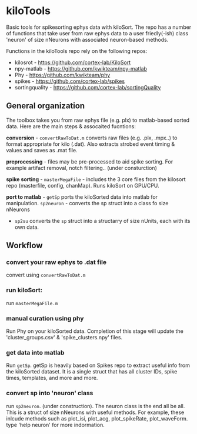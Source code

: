 # kiloTools

Basic tools for spikesorting ephys data with kiloSort. The repo has a number of functions that take user from raw ephys data to a user friedly(-ish) class 'neuron' of size nNeurons with associated neuron-based methods. 

Functions in the kiloTools repo rely on the following repos:
- kilosrot - https://github.com/cortex-lab/KiloSort
- npy-matlab - https://github.com/kwikteam/npy-matlab
- Phy - https://github.com/kwikteam/phy
- spikes - https://github.com/cortex-lab/spikes
- sortingquality - https://github.com/cortex-lab/sortingQuality

## General organization
The toolbox takes you from raw ephys file (e.g. plx) to matlab-based sorted data. Here are the main steps & assocaited fucntions:

**conversion** - `convertRawToDat.m` converts raw files (e.g. .plx, .mpx..) to format appropriate for kilo (.dat). Also extracts strobed event timing & values and saves as .mat file.

**preprocessing** - files may be pre-processed to aid spike sorting. For example artifact removal, notch filtering.. (under consturction)

**spike sorting** - `masterMegaFile` - includes the 3 core files from the kilosort repo (masterfile, config, chanMap). Runs kiloSort on GPU/CPU.

**port to matlab** - `getSp` ports the kiloSorted data into matlab for manipulation. `sp2neuron` - converts the sp struct into a class fo size nNeurons
- `sp2su` converts the `sp` struct into a structarry of size nUnits, each with its own data.

## Workflow

### convert your raw ephys to .dat file
convert using `convertRawToDat.m`

### run kiloSort:
run `masterMegaFile.m`

### manual curation using phy
Run Phy on your kiloSorted data. Completion of this stage will update the 'cluster_groups.csv' & 'spike_clusters.npy' files.

### get data into matlab
Run `getSp`. getSp is heavily based on Spikes repo to extract useful info from the kiloSorted dataset. It is a single struct that has all cluster IDs, spike times, templates, and more and more. 

### convert sp into 'neuron' class
run `sp2neuron`. (under construction). The neuron class is the end all be all. This is a struct of size nNeurons with useful methods. For example, these inlcude methods such as plot_isi, plot_acg, plot_spikeRate, plot_waveForm. type 'help neuron' for more indormation.






